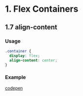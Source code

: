 # 1. Flex Containers

## 1.7 align-content
### Usage
```css
.container {
  display: flex;
  align-content: center;
}
```

### Example 
[codepen](https://codepen.io/pen?template=ZEGPEgN)
